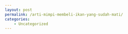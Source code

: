 ```yaml
---
layout: post
permalink: /arti-mimpi-membeli-ikan-yang-sudah-mati/
categories:
    - Uncategorized
---
```


